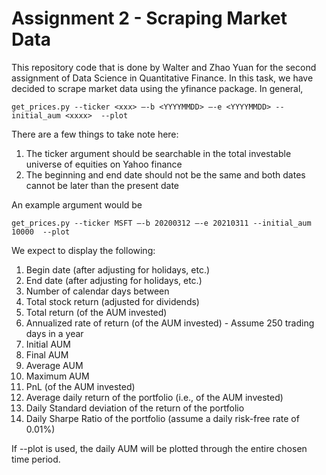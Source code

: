 # Assignment 2 - Scraping Market Data

This repository code that is done by Walter and Zhao Yuan for the second assignment of Data Science in Quantitative Finance. In this task, we have decided to scrape market data using the yfinance package. In general,

```
get_prices.py --ticker <xxx> –-b <YYYYMMDD> –-e <YYYYMMDD> --initial_aum <xxxx>  --plot
```

There are a few things to take note here:
1. The ticker argument should be searchable in the total investable universe of equities on Yahoo finance
2. The beginning and end date should not be the same and both dates cannot be later than the present date

An example argument would be

```
get_prices.py --ticker MSFT –-b 20200312 –-e 20210311 --initial_aum 10000  --plot
```

We expect to display the following:

1. Begin date (after adjusting for holidays, etc.)
2. End date (after adjusting for holidays, etc.)
3. Number of calendar days between 
4. Total stock return (adjusted for dividends)
5. Total return (of the AUM invested)
6. Annualized rate of return (of the AUM invested) - Assume 250 trading days in a year
7. Initial AUM
8. Final AUM
9. Average AUM
10. Maximum AUM
11. PnL (of the AUM invested)
12. Average daily return of the portfolio (i.e., of the AUM invested)
13. Daily Standard deviation of the return of the portfolio
14. Daily Sharpe Ratio of the portfolio (assume a daily risk-free rate of 0.01%)

If --plot is used, the daily AUM will be plotted through the entire chosen time period.